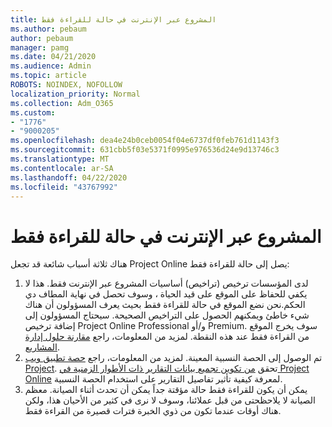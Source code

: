 ```yaml
---
title: المشروع عبر الإنترنت في حالة للقراءة فقط
ms.author: pebaum
author: pebaum
manager: pamg
ms.date: 04/21/2020
ms.audience: Admin
ms.topic: article
ROBOTS: NOINDEX, NOFOLLOW
localization_priority: Normal
ms.collection: Adm_O365
ms.custom:
- "1776"
- "9000205"
ms.openlocfilehash: dea4e24b0ceb0054f04e6737df0feb761d1143f3
ms.sourcegitcommit: 631cbb5f03e5371f0995e976536d24e9d13746c3
ms.translationtype: MT
ms.contentlocale: ar-SA
ms.lasthandoff: 04/22/2020
ms.locfileid: "43767992"
---
```

# <a name="project-online-is-in-a-read-only-state"></a>المشروع عبر الإنترنت في حالة للقراءة فقط

هناك ثلاثة أسباب شائعة قد تجعل Project Online يصل إلى حالة للقراءة فقط:

1. لدى المؤسسات ترخيص (تراخيص) أساسيات المشروع عبر الإنترنت فقط. هذا لا يكفي للحفاظ على الموقع على قيد الحياة ، وسوف تحصل في نهاية المطاف دي الحكم.نحن نضع الموقع في حالة للقراءة فقط بحيث يعرف المسؤولون أن هناك شيء خاطئ ويمكنهم الحصول على التراخيص الصحيحة. سيحتاج المسؤولون إلى إضافة ترخيص Project Online Professional و/أو Premium. سوف يخرج الموقع من القراءة فقط عند هذه النقطة. لمزيد من المعلومات، راجع [مقارنة حلول إدارة المشاريع](https://products.office.com/project/compare-microsoft-project-management-software?tab=1).
2. تم الوصول إلى الحصة النسبية المعينة. لمزيد من المعلومات، راجع [حصة تطبيق ويب Project](https://docs.microsoft.com/projectonline/tune-project-online-performance#project-web-app-quota). تحقق [من تكوين تجميع بيانات التقارير ذات الأطوار الزمنية في Project Online](https://docs.microsoft.com/ProjectOnline/configure-rollup-of-timephased-reporting-data-in-project-online) لمعرفة كيفية تأثير تفاصيل التقارير على استخدام الحصة النسبية.
3. يمكن أن يكون للقراءة فقط حالة مؤقتة جداً يمكن أن تحدث أثناء الصيانة. معظم الصيانة لا يلاحظحتى من قبل عملائنا، وسوف لا نرى في كثير من الأحيان هذا، ولكن هناك أوقات عندما تكون من ذوي الخبرة فترات قصيرة من القراءة فقط.
